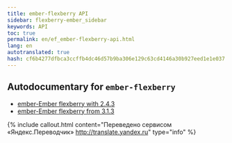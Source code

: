 ```yaml
---
title: ember-flexberry API
sidebar: flexberry-ember_sidebar
keywords: API
toc: true
permalink: en/ef_ember-flexberry-api.html
lang: en
autotranslated: true
hash: cf6b4277dfbca3ccffb4dc46d57b9ba306e129c63cd4146a30b927eed1e1e037
---
```


## Autodocumentary for `ember-flexberry`

* [ember-Ember flexberry with 2.4.3](http://flexberry.github.io/ember-flexberry/autodoc/develop/)
* [ember-Ember flexberry from 3.1.3](http://flexberry.github.io/ember-flexberry/autodoc/feature-ember-update/)



{% include callout.html content="Переведено сервисом «Яндекс.Переводчик» <http://translate.yandex.ru>" type="info" %}